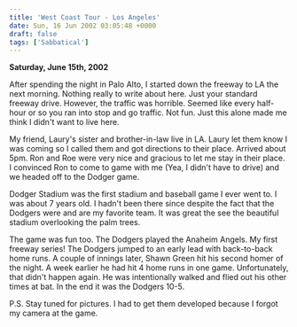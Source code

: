 ```yaml
---
title: 'West Coast Tour - Los Angeles'
date: Sun, 16 Jun 2002 03:05:48 +0000
draft: false
tags: ['Sabbatical']
---
```


**Saturday, June 15th, 2002** 

After spending the night in Palo Alto, I started down the freeway to LA the next morning. Nothing really to write about here. Just your standard freeway drive. However, the traffic was horrible. Seemed like every half-hour or so you ran into stop and go traffic. Not fun. Just this alone made me think I didn't want to live here. 

My friend, Laury's sister and brother-in-law live in LA. Laury let them know I was coming so I called them and got directions to their place. Arrived about 5pm. Ron and Roe were very nice and gracious to let me stay in their place. I convinced Ron to come to game with me (Yea, I didn't have to drive) and we headed off to the Dodger game. 

Dodger Stadium was the first stadium and baseball game I ever went to. I was about 7 years old. I hadn't been there since despite the fact that the Dodgers were and are my favorite team. It was great the see the beautiful stadium overlooking the palm trees. 

The game was fun too. The Dodgers played the Anaheim Angels. My first freeway series! The Dodgers jumped to an early lead with back-to-back home runs. A couple of innings later, Shawn Green hit his second homer of the night. A week earlier he had hit 4 home runs in one game. Unfortunately, that didn't happen again. He was intentionally walked and flied out his other times at bat. In the end it was the Dodgers 10-5. 

P.S. Stay tuned for pictures. I had to get them developed because I forgot my camera at the game.